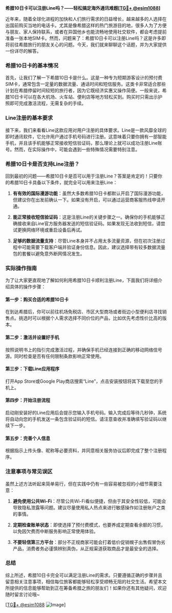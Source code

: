 **希腊10日卡可以注册Line吗？——轻松搞定海外通讯难题[[TG💪+ @esim1088](https://t.me/s/esim1088)]**

近年来，随着全球化进程的加快和人们旅行需求的日益增长，越来越多的人选择在出国前购买当地的电话卡。尤其是像希腊这样的热门旅游目的地，很多人为了方便与朋友、家人保持联系，或者在异国他乡也能流畅地使用社交软件，都会考虑提前准备一张本地SIM卡。然而，问题来了：希腊10日卡可以注册Line吗？这是许多即将前往希腊旅行的朋友关心的问题。今天，我们就来聊聊这个话题，并为大家提供一份详尽的解答。

### 希腊10日卡的基本情况

首先，让我们了解一下希腊10日卡是什么。这是一种专为短期游客设计的预付费SIM卡，通常包含一定量的数据流量、通话时间和短信服务。这类卡非常适合那些计划在希腊停留时间较短的旅行者，因为它既经济实惠又操作简便。一般来说，希腊10日卡可以在各大机场、火车站、便利店等地方轻松买到。购买时只需出示护照即可完成激活流程，无需复杂的手续。

### Line注册的基本要求

接下来，我们来看看Line这款应用对用户注册的具体要求。Line是一款风靡全球的即时通讯软件，它允许用户通过手机号码进行注册。这意味着只要你拥有一部智能手机，并且该手机能够正常接收短信验证码，那么理论上就可以成功注册Line账号。然而，在实际操作中，可能会遇到一些特殊情况需要特别注意。

### 希腊10日卡是否支持Line注册？

回到最初的问题——希腊10日卡是否可以用于注册Line？答案是肯定的！只要你的希腊10日卡具备以下条件，就完全可以用来注册Line：

1. **有有效的国际漫游功能**：虽然大多数希腊10日卡都默认开启了国际漫游功能，但建议你在出发前确认一下。如果没有开启，可以通过运营商客服热线申请开通。
   
2. **能正常接收短信验证码**：这是注册Line的关键步骤之一。确保你的手机能够正确接收来自Line官方服务器发送的短信验证码。如果发现无法收到短信，请尝试更换网络环境或重启设备后再试。

3. **足够的数据流量支持**：尽管Line本身并不占用太多流量资源，但在初次注册过程中可能需要下载客户端并验证身份信息。因此，建议选择带有较多数据流量包的套餐以避免意外断网情况发生。

### 实际操作指南

为了让大家更直观地了解如何利用希腊10日卡顺利注册Line，下面我们将详细介绍具体的操作步骤：

#### 第一步：购买合适的希腊10日卡
在到达希腊后，你可以前往机场免税店、市区大型商场或者街边小型便利店寻找销售点。挑选时可以根据个人需求选择不同价位的产品，比如优先考虑性价比高的版本。

#### 第二步：激活并设置好手机
按照说明书上的指引完成激活过程，并确保手机已经连接到正确的移动网络信号源。同时检查是否有任何限制条款影响正常使用。

#### 第三步：下载Line应用程序
打开App Store或Google Play商店搜索“Line”，点击安装按钮将其下载至您的手机上。

#### 第四步：开始注册流程
启动刚安装好的Line应用后会提示您输入手机号码。输入完成后等待几秒钟，系统将自动向您的手机发送一条包含验证码的短信。请注意查收并准确填写验证码以继续下一步。

#### 第五步：完善个人信息
根据指示上传头像、昵称等必要资料，并同意相关服务协议后即完成了整个注册程序。

### 注意事项与常见误区

虽然上述方法听起来简单易行，但在实践中仍有一些容易被忽视的小细节需要注意：

1. **避免使用公共Wi-Fi**：尽管公共Wi-Fi看似便捷，但由于其安全性较低，可能会导致隐私泄露等问题。建议尽量使用私人热点来进行敏感操作如注册账户之类的事情。

2. **定期检查账单状态**：即使选择了预付费模式，也要养成定期查看余额的习惯，以免因欠费而中断服务影响正常使用体验。

3. **不要轻信第三方平台**：部分不正规商家可能会打着低价促销幌子出售假冒伪劣产品，消费者务必谨慎辨别真伪，从正规渠道获取商品才是最安全的选择。

### 总结

综上所述，希腊10日卡完全可以满足注册Line的需求。只要遵循正确的步骤并且留意相关注意事项，相信每位旅客都能够轻松享受顺畅无阻的社交生活。希望本文所提供的信息能够帮助到正在筹备希腊之旅的朋友们！如果你还有其他疑问，欢迎随时留言讨论哦~ 

[[TG💪+ @esim1088](https://t.me/s/esim1088) ![Image](https://i.postimg.cc/4NQfJmqS/Snipaste-2025-05-13-00-14-12.png)]